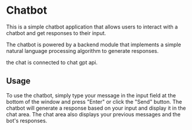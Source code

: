 # Chatbot
This is a simple chatbot application that allows users to interact with a chatbot and get responses to their input. 

The chatbot is powered by a backend module that implements a simple natural language processing algorithm to generate responses.

the chat is connected to chat gpt api.

## Usage
To use the chatbot, simply type your message in the input field at the bottom of the window and press "Enter" or click the "Send" button. 
The chatbot will generate a response based on your input and display it in the chat area. 
The chat area also displays your previous messages and the bot's responses.
